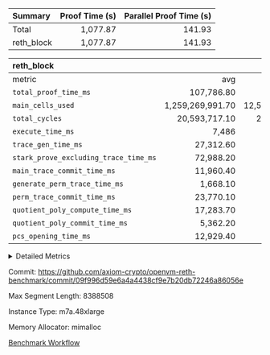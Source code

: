 | Summary | Proof Time (s) | Parallel Proof Time (s) |
|:---|---:|---:|
| Total |  1,077.87 |  141.93 |
| reth_block |  1,077.87 |  141.93 |


| reth_block |||||
|:---|---:|---:|---:|---:|
|metric|avg|sum|max|min|
| `total_proof_time_ms ` |  107,786.80 |  1,077,868 |  141,927 |  39,059 |
| `main_cells_used     ` |  1,259,269,991.70 |  12,592,699,917 |  2,224,968,930 |  289,654,929 |
| `total_cycles        ` |  20,593,717.10 |  205,937,171 |  24,805,600 |  1,959,793 |
| `execute_time_ms     ` |  7,486 |  74,860 |  10,465 |  500 |
| `trace_gen_time_ms   ` |  27,312.60 |  273,126 |  35,633 |  18,437 |
| `stark_prove_excluding_trace_time_ms` |  72,988.20 |  729,882 |  103,022 |  20,122 |
| `main_trace_commit_time_ms` |  11,960.40 |  119,604 |  18,487 |  5,156 |
| `generate_perm_trace_time_ms` |  1,668.10 |  16,681 |  2,208 |  339 |
| `perm_trace_commit_time_ms` |  23,770.10 |  237,701 |  31,383 |  3,944 |
| `quotient_poly_compute_time_ms` |  17,283.70 |  172,837 |  32,440 |  4,408 |
| `quotient_poly_commit_time_ms` |  5,362.20 |  53,622 |  6,003 |  1,919 |
| `pcs_opening_time_ms ` |  12,929.40 |  129,294 |  14,819 |  4,340 |



<details>
<summary>Detailed Metrics</summary>

| air_name | block_number | quotient_deg | interactions | constraints |
| --- | --- | --- | --- | --- |
| AccessAdapterAir<16> | 21000000 | 2 | 5 | 14 | 
| AccessAdapterAir<2> | 21000000 | 2 | 5 | 14 | 
| AccessAdapterAir<32> | 21000000 | 2 | 5 | 14 | 
| AccessAdapterAir<4> | 21000000 | 2 | 5 | 14 | 
| AccessAdapterAir<64> | 21000000 | 2 | 5 | 14 | 
| AccessAdapterAir<8> | 21000000 | 2 | 5 | 14 | 
| BitwiseOperationLookupAir<8> | 21000000 | 2 | 2 | 4 | 
| KeccakVmAir | 21000000 | 2 | 321 | 4,571 | 
| MemoryMerkleAir<8> | 21000000 | 2 | 4 | 40 | 
| PersistentBoundaryAir<8> | 21000000 | 2 | 3 | 6 | 
| PhantomAir | 21000000 | 2 | 3 | 5 | 
| Poseidon2PeripheryAir<BabyBearParameters>, 1> | 21000000 | 2 | 1 | 286 | 
| ProgramAir | 21000000 | 1 | 1 | 4 | 
| RangeTupleCheckerAir<2> | 21000000 | 1 | 1 | 4 | 
| VariableRangeCheckerAir | 21000000 | 1 | 1 | 4 | 
| VmAirWrapper<Rv32BaseAluAdapterAir, BaseAluCoreAir<4, 8> | 21000000 | 2 | 19 | 43 | 
| VmAirWrapper<Rv32BaseAluAdapterAir, LessThanCoreAir<4, 8> | 21000000 | 2 | 17 | 39 | 
| VmAirWrapper<Rv32BaseAluAdapterAir, ShiftCoreAir<4, 8> | 21000000 | 2 | 23 | 90 | 
| VmAirWrapper<Rv32BranchAdapterAir, BranchEqualCoreAir<4> | 21000000 | 2 | 11 | 25 | 
| VmAirWrapper<Rv32BranchAdapterAir, BranchLessThanCoreAir<4, 8> | 21000000 | 2 | 13 | 41 | 
| VmAirWrapper<Rv32CondRdWriteAdapterAir, Rv32JalLuiCoreAir> | 21000000 | 2 | 10 | 22 | 
| VmAirWrapper<Rv32HeapAdapterAir<2, 32, 32>, BaseAluCoreAir<32, 8> | 21000000 | 2 | 61 | 140 | 
| VmAirWrapper<Rv32HeapAdapterAir<2, 32, 32>, LessThanCoreAir<32, 8> | 21000000 | 2 | 31 | 129 | 
| VmAirWrapper<Rv32HeapAdapterAir<2, 32, 32>, MultiplicationCoreAir<32, 8> | 21000000 | 2 | 61 | 71 | 
| VmAirWrapper<Rv32HeapAdapterAir<2, 32, 32>, ShiftCoreAir<32, 8> | 21000000 | 2 | 79 | 2,161 | 
| VmAirWrapper<Rv32HeapBranchAdapterAir<2, 32>, BranchEqualCoreAir<32> | 21000000 | 2 | 20 | 64 | 
| VmAirWrapper<Rv32HeapBranchAdapterAir<2, 32>, BranchLessThanCoreAir<32, 8> | 21000000 | 2 | 22 | 136 | 
| VmAirWrapper<Rv32HintStoreAdapterAir, Rv32HintStoreCoreAir> | 21000000 | 2 | 15 | 17 | 
| VmAirWrapper<Rv32IsEqualModAdapterAir<2, 1, 32, 32>, ModularIsEqualCoreAir<32, 4, 8> | 21000000 | 2 | 25 | 223 | 
| VmAirWrapper<Rv32JalrAdapterAir, Rv32JalrCoreAir> | 21000000 | 2 | 16 | 20 | 
| VmAirWrapper<Rv32LoadStoreAdapterAir, LoadSignExtendCoreAir<4, 8> | 21000000 | 2 | 18 | 33 | 
| VmAirWrapper<Rv32LoadStoreAdapterAir, LoadStoreCoreAir<4> | 21000000 | 2 | 17 | 38 | 
| VmAirWrapper<Rv32MultAdapterAir, DivRemCoreAir<4, 8> | 21000000 | 2 | 25 | 88 | 
| VmAirWrapper<Rv32MultAdapterAir, MulHCoreAir<4, 8> | 21000000 | 2 | 24 | 38 | 
| VmAirWrapper<Rv32MultAdapterAir, MultiplicationCoreAir<4, 8> | 21000000 | 2 | 19 | 26 | 
| VmAirWrapper<Rv32RdWriteAdapterAir, Rv32AuipcCoreAir> | 21000000 | 2 | 11 | 15 | 
| VmAirWrapper<Rv32VecHeapAdapterAir<1, 2, 2, 32, 32>, EcDoubleCoreAir> | 21000000 | 2 | 411 | 513 | 
| VmAirWrapper<Rv32VecHeapAdapterAir<1, 4, 8, 32, 32>, FieldExpressionCoreAir> | 21000000 | 2 | 1,716 | 1,739 | 
| VmAirWrapper<Rv32VecHeapAdapterAir<2, 1, 1, 32, 32>, FieldExpressionCoreAir> | 21000000 | 2 | 156 | 189 | 
| VmAirWrapper<Rv32VecHeapAdapterAir<2, 12, 12, 32, 32>, FieldExpressionCoreAir> | 21000000 | 2 | 4,370 | 4,415 | 
| VmAirWrapper<Rv32VecHeapAdapterAir<2, 2, 2, 32, 32>, FieldExpressionCoreAir> | 21000000 | 2 | 422 | 456 | 
| VmAirWrapper<Rv32VecHeapAdapterAir<2, 4, 10, 32, 32>, FieldExpressionCoreAir> | 21000000 | 2 | 1,303 | 1,314 | 
| VmAirWrapper<Rv32VecHeapAdapterAir<2, 4, 12, 32, 32>, FieldExpressionCoreAir> | 21000000 | 2 | 2,903 | 2,947 | 
| VmAirWrapper<Rv32VecHeapTwoReadsAdapterAir<12, 10, 12, 32, 32>, FieldExpressionCoreAir> | 21000000 | 2 | 3,977 | 4,017 | 
| VmAirWrapper<Rv32VecHeapTwoReadsAdapterAir<4, 2, 4, 32, 32>, FieldExpressionCoreAir> | 21000000 | 2 | 565 | 564 | 
| VmConnectorAir | 21000000 | 2 | 3 | 9 | 

| group | air_name | block_number | segment | rows | prep_cols | perm_cols | main_cols | cells |
| --- | --- | --- | --- | --- | --- | --- | --- | --- |
| reth_block | AccessAdapterAir<16> | 21000000 | 0 | 128 |  | 24 | 25 | 6,272 | 
| reth_block | AccessAdapterAir<16> | 21000000 | 3 | 1,048,576 |  | 24 | 25 | 51,380,224 | 
| reth_block | AccessAdapterAir<16> | 21000000 | 4 | 262,144 |  | 24 | 25 | 12,845,056 | 
| reth_block | AccessAdapterAir<16> | 21000000 | 5 | 262,144 |  | 24 | 25 | 12,845,056 | 
| reth_block | AccessAdapterAir<16> | 21000000 | 6 | 262,144 |  | 24 | 25 | 12,845,056 | 
| reth_block | AccessAdapterAir<16> | 21000000 | 7 | 262,144 |  | 24 | 25 | 12,845,056 | 
| reth_block | AccessAdapterAir<16> | 21000000 | 8 | 8,192 |  | 24 | 25 | 401,408 | 
| reth_block | AccessAdapterAir<16> | 21000000 | 9 | 16 |  | 24 | 25 | 784 | 
| reth_block | AccessAdapterAir<2> | 21000000 | 3 | 1,024 |  | 24 | 11 | 35,840 | 
| reth_block | AccessAdapterAir<2> | 21000000 | 4 | 1,024 |  | 24 | 11 | 35,840 | 
| reth_block | AccessAdapterAir<2> | 21000000 | 5 | 4,096 |  | 24 | 11 | 143,360 | 
| reth_block | AccessAdapterAir<2> | 21000000 | 8 | 262,144 |  | 24 | 11 | 9,175,040 | 
| reth_block | AccessAdapterAir<32> | 21000000 | 0 | 64 |  | 24 | 41 | 4,160 | 
| reth_block | AccessAdapterAir<32> | 21000000 | 3 | 524,288 |  | 24 | 41 | 34,078,720 | 
| reth_block | AccessAdapterAir<32> | 21000000 | 4 | 131,072 |  | 24 | 41 | 8,519,680 | 
| reth_block | AccessAdapterAir<32> | 21000000 | 5 | 131,072 |  | 24 | 41 | 8,519,680 | 
| reth_block | AccessAdapterAir<32> | 21000000 | 6 | 131,072 |  | 24 | 41 | 8,519,680 | 
| reth_block | AccessAdapterAir<32> | 21000000 | 7 | 131,072 |  | 24 | 41 | 8,519,680 | 
| reth_block | AccessAdapterAir<32> | 21000000 | 8 | 4,096 |  | 24 | 41 | 266,240 | 
| reth_block | AccessAdapterAir<32> | 21000000 | 9 | 8 |  | 24 | 41 | 520 | 
| reth_block | AccessAdapterAir<4> | 21000000 | 0 | 128 |  | 24 | 13 | 4,736 | 
| reth_block | AccessAdapterAir<4> | 21000000 | 3 | 512 |  | 24 | 13 | 18,944 | 
| reth_block | AccessAdapterAir<4> | 21000000 | 4 | 512 |  | 24 | 13 | 18,944 | 
| reth_block | AccessAdapterAir<4> | 21000000 | 5 | 4,096 |  | 24 | 13 | 151,552 | 
| reth_block | AccessAdapterAir<4> | 21000000 | 7 | 256 |  | 24 | 13 | 9,472 | 
| reth_block | AccessAdapterAir<4> | 21000000 | 8 | 131,072 |  | 24 | 13 | 4,849,664 | 
| reth_block | AccessAdapterAir<8> | 21000000 | 0 | 1,048,576 |  | 24 | 17 | 42,991,616 | 
| reth_block | AccessAdapterAir<8> | 21000000 | 1 | 1,048,576 |  | 24 | 17 | 42,991,616 | 
| reth_block | AccessAdapterAir<8> | 21000000 | 2 | 2,097,152 |  | 24 | 17 | 85,983,232 | 
| reth_block | AccessAdapterAir<8> | 21000000 | 3 | 2,097,152 |  | 24 | 17 | 85,983,232 | 
| reth_block | AccessAdapterAir<8> | 21000000 | 4 | 2,097,152 |  | 24 | 17 | 85,983,232 | 
| reth_block | AccessAdapterAir<8> | 21000000 | 5 | 2,097,152 |  | 24 | 17 | 85,983,232 | 
| reth_block | AccessAdapterAir<8> | 21000000 | 6 | 2,097,152 |  | 24 | 17 | 85,983,232 | 
| reth_block | AccessAdapterAir<8> | 21000000 | 7 | 2,097,152 |  | 24 | 17 | 85,983,232 | 
| reth_block | AccessAdapterAir<8> | 21000000 | 8 | 1,048,576 |  | 24 | 17 | 42,991,616 | 
| reth_block | AccessAdapterAir<8> | 21000000 | 9 | 262,144 |  | 24 | 17 | 10,747,904 | 
| reth_block | BitwiseOperationLookupAir<8> | 21000000 | 0 | 65,536 | 3 | 8 | 2 | 655,360 | 
| reth_block | BitwiseOperationLookupAir<8> | 21000000 | 1 | 65,536 | 3 | 8 | 2 | 655,360 | 
| reth_block | BitwiseOperationLookupAir<8> | 21000000 | 2 | 65,536 | 3 | 8 | 2 | 655,360 | 
| reth_block | BitwiseOperationLookupAir<8> | 21000000 | 3 | 65,536 | 3 | 8 | 2 | 655,360 | 
| reth_block | BitwiseOperationLookupAir<8> | 21000000 | 4 | 65,536 | 3 | 8 | 2 | 655,360 | 
| reth_block | BitwiseOperationLookupAir<8> | 21000000 | 5 | 65,536 | 3 | 8 | 2 | 655,360 | 
| reth_block | BitwiseOperationLookupAir<8> | 21000000 | 6 | 65,536 | 3 | 8 | 2 | 655,360 | 
| reth_block | BitwiseOperationLookupAir<8> | 21000000 | 7 | 65,536 | 3 | 8 | 2 | 655,360 | 
| reth_block | BitwiseOperationLookupAir<8> | 21000000 | 8 | 65,536 | 3 | 8 | 2 | 655,360 | 
| reth_block | BitwiseOperationLookupAir<8> | 21000000 | 9 | 65,536 | 3 | 8 | 2 | 655,360 | 
| reth_block | KeccakVmAir | 21000000 | 0 | 1 |  | 1,288 | 3,164 | 4,452 | 
| reth_block | KeccakVmAir | 21000000 | 1 | 1 |  | 1,288 | 3,164 | 4,452 | 
| reth_block | KeccakVmAir | 21000000 | 2 | 524,288 |  | 1,288 | 3,164 | 2,334,130,176 | 
| reth_block | KeccakVmAir | 21000000 | 3 | 131,072 |  | 1,288 | 3,164 | 583,532,544 | 
| reth_block | KeccakVmAir | 21000000 | 4 | 16,384 |  | 1,288 | 3,164 | 72,941,568 | 
| reth_block | KeccakVmAir | 21000000 | 5 | 16,384 |  | 1,288 | 3,164 | 72,941,568 | 
| reth_block | KeccakVmAir | 21000000 | 6 | 16,384 |  | 1,288 | 3,164 | 72,941,568 | 
| reth_block | KeccakVmAir | 21000000 | 7 | 65,536 |  | 1,288 | 3,164 | 291,766,272 | 
| reth_block | KeccakVmAir | 21000000 | 8 | 524,288 |  | 1,288 | 3,164 | 2,334,130,176 | 
| reth_block | KeccakVmAir | 21000000 | 9 | 16,384 |  | 1,288 | 3,164 | 72,941,568 | 
| reth_block | MemoryMerkleAir<8> | 21000000 | 0 | 1,048,576 |  | 20 | 32 | 54,525,952 | 
| reth_block | MemoryMerkleAir<8> | 21000000 | 1 | 1,048,576 |  | 20 | 32 | 54,525,952 | 
| reth_block | MemoryMerkleAir<8> | 21000000 | 2 | 2,097,152 |  | 20 | 32 | 109,051,904 | 
| reth_block | MemoryMerkleAir<8> | 21000000 | 3 | 1,048,576 |  | 20 | 32 | 54,525,952 | 
| reth_block | MemoryMerkleAir<8> | 21000000 | 4 | 1,048,576 |  | 20 | 32 | 54,525,952 | 
| reth_block | MemoryMerkleAir<8> | 21000000 | 5 | 1,048,576 |  | 20 | 32 | 54,525,952 | 
| reth_block | MemoryMerkleAir<8> | 21000000 | 6 | 1,048,576 |  | 20 | 32 | 54,525,952 | 
| reth_block | MemoryMerkleAir<8> | 21000000 | 7 | 1,048,576 |  | 20 | 32 | 54,525,952 | 
| reth_block | MemoryMerkleAir<8> | 21000000 | 8 | 2,097,152 |  | 20 | 32 | 109,051,904 | 
| reth_block | MemoryMerkleAir<8> | 21000000 | 9 | 1,048,576 |  | 20 | 32 | 54,525,952 | 
| reth_block | PersistentBoundaryAir<8> | 21000000 | 0 | 1,048,576 |  | 12 | 20 | 33,554,432 | 
| reth_block | PersistentBoundaryAir<8> | 21000000 | 1 | 1,048,576 |  | 12 | 20 | 33,554,432 | 
| reth_block | PersistentBoundaryAir<8> | 21000000 | 2 | 2,097,152 |  | 12 | 20 | 67,108,864 | 
| reth_block | PersistentBoundaryAir<8> | 21000000 | 3 | 1,048,576 |  | 12 | 20 | 33,554,432 | 
| reth_block | PersistentBoundaryAir<8> | 21000000 | 4 | 1,048,576 |  | 12 | 20 | 33,554,432 | 
| reth_block | PersistentBoundaryAir<8> | 21000000 | 5 | 1,048,576 |  | 12 | 20 | 33,554,432 | 
| reth_block | PersistentBoundaryAir<8> | 21000000 | 6 | 1,048,576 |  | 12 | 20 | 33,554,432 | 
| reth_block | PersistentBoundaryAir<8> | 21000000 | 7 | 1,048,576 |  | 12 | 20 | 33,554,432 | 
| reth_block | PersistentBoundaryAir<8> | 21000000 | 8 | 1,048,576 |  | 12 | 20 | 33,554,432 | 
| reth_block | PersistentBoundaryAir<8> | 21000000 | 9 | 262,144 |  | 12 | 20 | 8,388,608 | 
| reth_block | PhantomAir | 21000000 | 0 | 65,536 |  | 12 | 6 | 1,179,648 | 
| reth_block | PhantomAir | 21000000 | 1 | 65,536 |  | 12 | 6 | 1,179,648 | 
| reth_block | PhantomAir | 21000000 | 2 | 65,536 |  | 12 | 6 | 1,179,648 | 
| reth_block | PhantomAir | 21000000 | 3 | 8,192 |  | 12 | 6 | 147,456 | 
| reth_block | PhantomAir | 21000000 | 4 | 4,096 |  | 12 | 6 | 73,728 | 
| reth_block | PhantomAir | 21000000 | 5 | 4,096 |  | 12 | 6 | 73,728 | 
| reth_block | PhantomAir | 21000000 | 6 | 8,192 |  | 12 | 6 | 147,456 | 
| reth_block | PhantomAir | 21000000 | 7 | 4,096 |  | 12 | 6 | 73,728 | 
| reth_block | PhantomAir | 21000000 | 8 | 8,192 |  | 12 | 6 | 147,456 | 
| reth_block | PhantomAir | 21000000 | 9 | 512 |  | 12 | 6 | 9,216 | 
| reth_block | Poseidon2PeripheryAir<BabyBearParameters>, 1> | 21000000 | 0 | 1,048,576 |  | 8 | 300 | 322,961,408 | 
| reth_block | Poseidon2PeripheryAir<BabyBearParameters>, 1> | 21000000 | 1 | 1,048,576 |  | 8 | 300 | 322,961,408 | 
| reth_block | Poseidon2PeripheryAir<BabyBearParameters>, 1> | 21000000 | 2 | 1,048,576 |  | 8 | 300 | 322,961,408 | 
| reth_block | Poseidon2PeripheryAir<BabyBearParameters>, 1> | 21000000 | 3 | 524,288 |  | 8 | 300 | 161,480,704 | 
| reth_block | Poseidon2PeripheryAir<BabyBearParameters>, 1> | 21000000 | 4 | 524,288 |  | 8 | 300 | 161,480,704 | 
| reth_block | Poseidon2PeripheryAir<BabyBearParameters>, 1> | 21000000 | 5 | 524,288 |  | 8 | 300 | 161,480,704 | 
| reth_block | Poseidon2PeripheryAir<BabyBearParameters>, 1> | 21000000 | 6 | 524,288 |  | 8 | 300 | 161,480,704 | 
| reth_block | Poseidon2PeripheryAir<BabyBearParameters>, 1> | 21000000 | 7 | 524,288 |  | 8 | 300 | 161,480,704 | 
| reth_block | Poseidon2PeripheryAir<BabyBearParameters>, 1> | 21000000 | 8 | 2,097,152 |  | 8 | 300 | 645,922,816 | 
| reth_block | Poseidon2PeripheryAir<BabyBearParameters>, 1> | 21000000 | 9 | 524,288 |  | 8 | 300 | 161,480,704 | 
| reth_block | ProgramAir | 21000000 | 0 | 524,288 |  | 8 | 10 | 9,437,184 | 
| reth_block | ProgramAir | 21000000 | 1 | 524,288 |  | 8 | 10 | 9,437,184 | 
| reth_block | ProgramAir | 21000000 | 2 | 524,288 |  | 8 | 10 | 9,437,184 | 
| reth_block | ProgramAir | 21000000 | 3 | 524,288 |  | 8 | 10 | 9,437,184 | 
| reth_block | ProgramAir | 21000000 | 4 | 524,288 |  | 8 | 10 | 9,437,184 | 
| reth_block | ProgramAir | 21000000 | 5 | 524,288 |  | 8 | 10 | 9,437,184 | 
| reth_block | ProgramAir | 21000000 | 6 | 524,288 |  | 8 | 10 | 9,437,184 | 
| reth_block | ProgramAir | 21000000 | 7 | 524,288 |  | 8 | 10 | 9,437,184 | 
| reth_block | ProgramAir | 21000000 | 8 | 524,288 |  | 8 | 10 | 9,437,184 | 
| reth_block | ProgramAir | 21000000 | 9 | 524,288 |  | 8 | 10 | 9,437,184 | 
| reth_block | RangeTupleCheckerAir<2> | 21000000 | 0 | 2,097,152 | 2 | 8 | 1 | 18,874,368 | 
| reth_block | RangeTupleCheckerAir<2> | 21000000 | 1 | 2,097,152 | 2 | 8 | 1 | 18,874,368 | 
| reth_block | RangeTupleCheckerAir<2> | 21000000 | 2 | 2,097,152 | 2 | 8 | 1 | 18,874,368 | 
| reth_block | RangeTupleCheckerAir<2> | 21000000 | 3 | 2,097,152 | 2 | 8 | 1 | 18,874,368 | 
| reth_block | RangeTupleCheckerAir<2> | 21000000 | 4 | 2,097,152 | 2 | 8 | 1 | 18,874,368 | 
| reth_block | RangeTupleCheckerAir<2> | 21000000 | 5 | 2,097,152 | 2 | 8 | 1 | 18,874,368 | 
| reth_block | RangeTupleCheckerAir<2> | 21000000 | 6 | 2,097,152 | 2 | 8 | 1 | 18,874,368 | 
| reth_block | RangeTupleCheckerAir<2> | 21000000 | 7 | 2,097,152 | 2 | 8 | 1 | 18,874,368 | 
| reth_block | RangeTupleCheckerAir<2> | 21000000 | 8 | 2,097,152 | 2 | 8 | 1 | 18,874,368 | 
| reth_block | RangeTupleCheckerAir<2> | 21000000 | 9 | 2,097,152 | 2 | 8 | 1 | 18,874,368 | 
| reth_block | VariableRangeCheckerAir | 21000000 | 0 | 262,144 | 2 | 8 | 1 | 2,359,296 | 
| reth_block | VariableRangeCheckerAir | 21000000 | 1 | 262,144 | 2 | 8 | 1 | 2,359,296 | 
| reth_block | VariableRangeCheckerAir | 21000000 | 2 | 262,144 | 2 | 8 | 1 | 2,359,296 | 
| reth_block | VariableRangeCheckerAir | 21000000 | 3 | 262,144 | 2 | 8 | 1 | 2,359,296 | 
| reth_block | VariableRangeCheckerAir | 21000000 | 4 | 262,144 | 2 | 8 | 1 | 2,359,296 | 
| reth_block | VariableRangeCheckerAir | 21000000 | 5 | 262,144 | 2 | 8 | 1 | 2,359,296 | 
| reth_block | VariableRangeCheckerAir | 21000000 | 6 | 262,144 | 2 | 8 | 1 | 2,359,296 | 
| reth_block | VariableRangeCheckerAir | 21000000 | 7 | 262,144 | 2 | 8 | 1 | 2,359,296 | 
| reth_block | VariableRangeCheckerAir | 21000000 | 8 | 262,144 | 2 | 8 | 1 | 2,359,296 | 
| reth_block | VariableRangeCheckerAir | 21000000 | 9 | 262,144 | 2 | 8 | 1 | 2,359,296 | 
| reth_block | VmAirWrapper<Rv32BaseAluAdapterAir, BaseAluCoreAir<4, 8> | 21000000 | 0 | 8,388,608 |  | 80 | 36 | 973,078,528 | 
| reth_block | VmAirWrapper<Rv32BaseAluAdapterAir, BaseAluCoreAir<4, 8> | 21000000 | 1 | 8,388,608 |  | 80 | 36 | 973,078,528 | 
| reth_block | VmAirWrapper<Rv32BaseAluAdapterAir, BaseAluCoreAir<4, 8> | 21000000 | 2 | 8,388,608 |  | 80 | 36 | 973,078,528 | 
| reth_block | VmAirWrapper<Rv32BaseAluAdapterAir, BaseAluCoreAir<4, 8> | 21000000 | 3 | 8,388,608 |  | 80 | 36 | 973,078,528 | 
| reth_block | VmAirWrapper<Rv32BaseAluAdapterAir, BaseAluCoreAir<4, 8> | 21000000 | 4 | 8,388,608 |  | 80 | 36 | 973,078,528 | 
| reth_block | VmAirWrapper<Rv32BaseAluAdapterAir, BaseAluCoreAir<4, 8> | 21000000 | 5 | 8,388,608 |  | 80 | 36 | 973,078,528 | 
| reth_block | VmAirWrapper<Rv32BaseAluAdapterAir, BaseAluCoreAir<4, 8> | 21000000 | 6 | 8,388,608 |  | 80 | 36 | 973,078,528 | 
| reth_block | VmAirWrapper<Rv32BaseAluAdapterAir, BaseAluCoreAir<4, 8> | 21000000 | 7 | 8,388,608 |  | 80 | 36 | 973,078,528 | 
| reth_block | VmAirWrapper<Rv32BaseAluAdapterAir, BaseAluCoreAir<4, 8> | 21000000 | 8 | 8,388,608 |  | 80 | 36 | 973,078,528 | 
| reth_block | VmAirWrapper<Rv32BaseAluAdapterAir, BaseAluCoreAir<4, 8> | 21000000 | 9 | 1,048,576 |  | 80 | 36 | 121,634,816 | 
| reth_block | VmAirWrapper<Rv32BaseAluAdapterAir, LessThanCoreAir<4, 8> | 21000000 | 0 | 1,048,576 |  | 40 | 37 | 80,740,352 | 
| reth_block | VmAirWrapper<Rv32BaseAluAdapterAir, LessThanCoreAir<4, 8> | 21000000 | 1 | 1,048,576 |  | 40 | 37 | 80,740,352 | 
| reth_block | VmAirWrapper<Rv32BaseAluAdapterAir, LessThanCoreAir<4, 8> | 21000000 | 2 | 524,288 |  | 40 | 37 | 40,370,176 | 
| reth_block | VmAirWrapper<Rv32BaseAluAdapterAir, LessThanCoreAir<4, 8> | 21000000 | 3 | 262,144 |  | 40 | 37 | 20,185,088 | 
| reth_block | VmAirWrapper<Rv32BaseAluAdapterAir, LessThanCoreAir<4, 8> | 21000000 | 4 | 1,048,576 |  | 40 | 37 | 80,740,352 | 
| reth_block | VmAirWrapper<Rv32BaseAluAdapterAir, LessThanCoreAir<4, 8> | 21000000 | 5 | 524,288 |  | 40 | 37 | 40,370,176 | 
| reth_block | VmAirWrapper<Rv32BaseAluAdapterAir, LessThanCoreAir<4, 8> | 21000000 | 6 | 524,288 |  | 40 | 37 | 40,370,176 | 
| reth_block | VmAirWrapper<Rv32BaseAluAdapterAir, LessThanCoreAir<4, 8> | 21000000 | 7 | 524,288 |  | 40 | 37 | 40,370,176 | 
| reth_block | VmAirWrapper<Rv32BaseAluAdapterAir, LessThanCoreAir<4, 8> | 21000000 | 8 | 524,288 |  | 40 | 37 | 40,370,176 | 
| reth_block | VmAirWrapper<Rv32BaseAluAdapterAir, LessThanCoreAir<4, 8> | 21000000 | 9 | 32,768 |  | 40 | 37 | 2,523,136 | 
| reth_block | VmAirWrapper<Rv32BaseAluAdapterAir, ShiftCoreAir<4, 8> | 21000000 | 0 | 1,048,576 |  | 52 | 53 | 110,100,480 | 
| reth_block | VmAirWrapper<Rv32BaseAluAdapterAir, ShiftCoreAir<4, 8> | 21000000 | 1 | 1,048,576 |  | 52 | 53 | 110,100,480 | 
| reth_block | VmAirWrapper<Rv32BaseAluAdapterAir, ShiftCoreAir<4, 8> | 21000000 | 2 | 1,048,576 |  | 52 | 53 | 110,100,480 | 
| reth_block | VmAirWrapper<Rv32BaseAluAdapterAir, ShiftCoreAir<4, 8> | 21000000 | 3 | 2,097,152 |  | 52 | 53 | 220,200,960 | 
| reth_block | VmAirWrapper<Rv32BaseAluAdapterAir, ShiftCoreAir<4, 8> | 21000000 | 4 | 2,097,152 |  | 52 | 53 | 220,200,960 | 
| reth_block | VmAirWrapper<Rv32BaseAluAdapterAir, ShiftCoreAir<4, 8> | 21000000 | 5 | 2,097,152 |  | 52 | 53 | 220,200,960 | 
| reth_block | VmAirWrapper<Rv32BaseAluAdapterAir, ShiftCoreAir<4, 8> | 21000000 | 6 | 2,097,152 |  | 52 | 53 | 220,200,960 | 
| reth_block | VmAirWrapper<Rv32BaseAluAdapterAir, ShiftCoreAir<4, 8> | 21000000 | 7 | 2,097,152 |  | 52 | 53 | 220,200,960 | 
| reth_block | VmAirWrapper<Rv32BaseAluAdapterAir, ShiftCoreAir<4, 8> | 21000000 | 8 | 524,288 |  | 52 | 53 | 55,050,240 | 
| reth_block | VmAirWrapper<Rv32BaseAluAdapterAir, ShiftCoreAir<4, 8> | 21000000 | 9 | 131,072 |  | 52 | 53 | 13,762,560 | 
| reth_block | VmAirWrapper<Rv32BranchAdapterAir, BranchEqualCoreAir<4> | 21000000 | 0 | 2,097,152 |  | 48 | 26 | 155,189,248 | 
| reth_block | VmAirWrapper<Rv32BranchAdapterAir, BranchEqualCoreAir<4> | 21000000 | 1 | 2,097,152 |  | 48 | 26 | 155,189,248 | 
| reth_block | VmAirWrapper<Rv32BranchAdapterAir, BranchEqualCoreAir<4> | 21000000 | 2 | 4,194,304 |  | 48 | 26 | 310,378,496 | 
| reth_block | VmAirWrapper<Rv32BranchAdapterAir, BranchEqualCoreAir<4> | 21000000 | 3 | 2,097,152 |  | 48 | 26 | 155,189,248 | 
| reth_block | VmAirWrapper<Rv32BranchAdapterAir, BranchEqualCoreAir<4> | 21000000 | 4 | 2,097,152 |  | 48 | 26 | 155,189,248 | 
| reth_block | VmAirWrapper<Rv32BranchAdapterAir, BranchEqualCoreAir<4> | 21000000 | 5 | 2,097,152 |  | 48 | 26 | 155,189,248 | 
| reth_block | VmAirWrapper<Rv32BranchAdapterAir, BranchEqualCoreAir<4> | 21000000 | 6 | 2,097,152 |  | 48 | 26 | 155,189,248 | 
| reth_block | VmAirWrapper<Rv32BranchAdapterAir, BranchEqualCoreAir<4> | 21000000 | 7 | 2,097,152 |  | 48 | 26 | 155,189,248 | 
| reth_block | VmAirWrapper<Rv32BranchAdapterAir, BranchEqualCoreAir<4> | 21000000 | 8 | 2,097,152 |  | 48 | 26 | 155,189,248 | 
| reth_block | VmAirWrapper<Rv32BranchAdapterAir, BranchEqualCoreAir<4> | 21000000 | 9 | 262,144 |  | 48 | 26 | 19,398,656 | 
| reth_block | VmAirWrapper<Rv32BranchAdapterAir, BranchLessThanCoreAir<4, 8> | 21000000 | 0 | 1,048,576 |  | 56 | 32 | 92,274,688 | 
| reth_block | VmAirWrapper<Rv32BranchAdapterAir, BranchLessThanCoreAir<4, 8> | 21000000 | 1 | 1,048,576 |  | 56 | 32 | 92,274,688 | 
| reth_block | VmAirWrapper<Rv32BranchAdapterAir, BranchLessThanCoreAir<4, 8> | 21000000 | 2 | 1,048,576 |  | 56 | 32 | 92,274,688 | 
| reth_block | VmAirWrapper<Rv32BranchAdapterAir, BranchLessThanCoreAir<4, 8> | 21000000 | 3 | 2,097,152 |  | 56 | 32 | 184,549,376 | 
| reth_block | VmAirWrapper<Rv32BranchAdapterAir, BranchLessThanCoreAir<4, 8> | 21000000 | 4 | 2,097,152 |  | 56 | 32 | 184,549,376 | 
| reth_block | VmAirWrapper<Rv32BranchAdapterAir, BranchLessThanCoreAir<4, 8> | 21000000 | 5 | 4,194,304 |  | 56 | 32 | 369,098,752 | 
| reth_block | VmAirWrapper<Rv32BranchAdapterAir, BranchLessThanCoreAir<4, 8> | 21000000 | 6 | 2,097,152 |  | 56 | 32 | 184,549,376 | 
| reth_block | VmAirWrapper<Rv32BranchAdapterAir, BranchLessThanCoreAir<4, 8> | 21000000 | 7 | 2,097,152 |  | 56 | 32 | 184,549,376 | 
| reth_block | VmAirWrapper<Rv32BranchAdapterAir, BranchLessThanCoreAir<4, 8> | 21000000 | 8 | 262,144 |  | 56 | 32 | 23,068,672 | 
| reth_block | VmAirWrapper<Rv32BranchAdapterAir, BranchLessThanCoreAir<4, 8> | 21000000 | 9 | 32,768 |  | 56 | 32 | 2,883,584 | 
| reth_block | VmAirWrapper<Rv32CondRdWriteAdapterAir, Rv32JalLuiCoreAir> | 21000000 | 0 | 1,048,576 |  | 44 | 18 | 65,011,712 | 
| reth_block | VmAirWrapper<Rv32CondRdWriteAdapterAir, Rv32JalLuiCoreAir> | 21000000 | 1 | 1,048,576 |  | 44 | 18 | 65,011,712 | 
| reth_block | VmAirWrapper<Rv32CondRdWriteAdapterAir, Rv32JalLuiCoreAir> | 21000000 | 2 | 1,048,576 |  | 44 | 18 | 65,011,712 | 
| reth_block | VmAirWrapper<Rv32CondRdWriteAdapterAir, Rv32JalLuiCoreAir> | 21000000 | 3 | 524,288 |  | 44 | 18 | 32,505,856 | 
| reth_block | VmAirWrapper<Rv32CondRdWriteAdapterAir, Rv32JalLuiCoreAir> | 21000000 | 4 | 524,288 |  | 44 | 18 | 32,505,856 | 
| reth_block | VmAirWrapper<Rv32CondRdWriteAdapterAir, Rv32JalLuiCoreAir> | 21000000 | 5 | 524,288 |  | 44 | 18 | 32,505,856 | 
| reth_block | VmAirWrapper<Rv32CondRdWriteAdapterAir, Rv32JalLuiCoreAir> | 21000000 | 6 | 524,288 |  | 44 | 18 | 32,505,856 | 
| reth_block | VmAirWrapper<Rv32CondRdWriteAdapterAir, Rv32JalLuiCoreAir> | 21000000 | 7 | 524,288 |  | 44 | 18 | 32,505,856 | 
| reth_block | VmAirWrapper<Rv32CondRdWriteAdapterAir, Rv32JalLuiCoreAir> | 21000000 | 8 | 262,144 |  | 44 | 18 | 16,252,928 | 
| reth_block | VmAirWrapper<Rv32CondRdWriteAdapterAir, Rv32JalLuiCoreAir> | 21000000 | 9 | 32,768 |  | 44 | 18 | 2,031,616 | 
| reth_block | VmAirWrapper<Rv32HeapAdapterAir<2, 32, 32>, BaseAluCoreAir<32, 8> | 21000000 | 3 | 4,096 |  | 248 | 168 | 1,703,936 | 
| reth_block | VmAirWrapper<Rv32HeapAdapterAir<2, 32, 32>, BaseAluCoreAir<32, 8> | 21000000 | 4 | 16,384 |  | 248 | 168 | 6,815,744 | 
| reth_block | VmAirWrapper<Rv32HeapAdapterAir<2, 32, 32>, BaseAluCoreAir<32, 8> | 21000000 | 5 | 16,384 |  | 248 | 168 | 6,815,744 | 
| reth_block | VmAirWrapper<Rv32HeapAdapterAir<2, 32, 32>, BaseAluCoreAir<32, 8> | 21000000 | 6 | 16,384 |  | 248 | 168 | 6,815,744 | 
| reth_block | VmAirWrapper<Rv32HeapAdapterAir<2, 32, 32>, BaseAluCoreAir<32, 8> | 21000000 | 7 | 16,384 |  | 248 | 168 | 6,815,744 | 
| reth_block | VmAirWrapper<Rv32HeapAdapterAir<2, 32, 32>, BaseAluCoreAir<32, 8> | 21000000 | 8 | 512 |  | 248 | 168 | 212,992 | 
| reth_block | VmAirWrapper<Rv32HeapAdapterAir<2, 32, 32>, LessThanCoreAir<32, 8> | 21000000 | 3 | 2,048 |  | 68 | 169 | 485,376 | 
| reth_block | VmAirWrapper<Rv32HeapAdapterAir<2, 32, 32>, LessThanCoreAir<32, 8> | 21000000 | 4 | 4,096 |  | 68 | 169 | 970,752 | 
| reth_block | VmAirWrapper<Rv32HeapAdapterAir<2, 32, 32>, LessThanCoreAir<32, 8> | 21000000 | 5 | 8,192 |  | 68 | 169 | 1,941,504 | 
| reth_block | VmAirWrapper<Rv32HeapAdapterAir<2, 32, 32>, LessThanCoreAir<32, 8> | 21000000 | 6 | 4,096 |  | 68 | 169 | 970,752 | 
| reth_block | VmAirWrapper<Rv32HeapAdapterAir<2, 32, 32>, LessThanCoreAir<32, 8> | 21000000 | 7 | 4,096 |  | 68 | 169 | 970,752 | 
| reth_block | VmAirWrapper<Rv32HeapAdapterAir<2, 32, 32>, MultiplicationCoreAir<32, 8> | 21000000 | 3 | 512 |  | 248 | 164 | 210,944 | 
| reth_block | VmAirWrapper<Rv32HeapAdapterAir<2, 32, 32>, MultiplicationCoreAir<32, 8> | 21000000 | 4 | 2,048 |  | 248 | 164 | 843,776 | 
| reth_block | VmAirWrapper<Rv32HeapAdapterAir<2, 32, 32>, MultiplicationCoreAir<32, 8> | 21000000 | 5 | 1,024 |  | 248 | 164 | 421,888 | 
| reth_block | VmAirWrapper<Rv32HeapAdapterAir<2, 32, 32>, MultiplicationCoreAir<32, 8> | 21000000 | 6 | 1,024 |  | 248 | 164 | 421,888 | 
| reth_block | VmAirWrapper<Rv32HeapAdapterAir<2, 32, 32>, MultiplicationCoreAir<32, 8> | 21000000 | 7 | 512 |  | 248 | 164 | 210,944 | 
| reth_block | VmAirWrapper<Rv32HeapAdapterAir<2, 32, 32>, ShiftCoreAir<32, 8> | 21000000 | 3 | 1,024 |  | 164 | 241 | 414,720 | 
| reth_block | VmAirWrapper<Rv32HeapAdapterAir<2, 32, 32>, ShiftCoreAir<32, 8> | 21000000 | 4 | 2,048 |  | 164 | 241 | 829,440 | 
| reth_block | VmAirWrapper<Rv32HeapAdapterAir<2, 32, 32>, ShiftCoreAir<32, 8> | 21000000 | 5 | 2,048 |  | 164 | 241 | 829,440 | 
| reth_block | VmAirWrapper<Rv32HeapAdapterAir<2, 32, 32>, ShiftCoreAir<32, 8> | 21000000 | 6 | 2,048 |  | 164 | 241 | 829,440 | 
| reth_block | VmAirWrapper<Rv32HeapAdapterAir<2, 32, 32>, ShiftCoreAir<32, 8> | 21000000 | 7 | 2,048 |  | 164 | 241 | 829,440 | 
| reth_block | VmAirWrapper<Rv32HeapBranchAdapterAir<2, 32>, BranchEqualCoreAir<32> | 21000000 | 3 | 8,192 |  | 84 | 124 | 1,703,936 | 
| reth_block | VmAirWrapper<Rv32HeapBranchAdapterAir<2, 32>, BranchEqualCoreAir<32> | 21000000 | 4 | 32,768 |  | 84 | 124 | 6,815,744 | 
| reth_block | VmAirWrapper<Rv32HeapBranchAdapterAir<2, 32>, BranchEqualCoreAir<32> | 21000000 | 5 | 16,384 |  | 84 | 124 | 3,407,872 | 
| reth_block | VmAirWrapper<Rv32HeapBranchAdapterAir<2, 32>, BranchEqualCoreAir<32> | 21000000 | 6 | 16,384 |  | 84 | 124 | 3,407,872 | 
| reth_block | VmAirWrapper<Rv32HeapBranchAdapterAir<2, 32>, BranchEqualCoreAir<32> | 21000000 | 7 | 16,384 |  | 84 | 124 | 3,407,872 | 
| reth_block | VmAirWrapper<Rv32HeapBranchAdapterAir<2, 32>, BranchEqualCoreAir<32> | 21000000 | 8 | 512 |  | 84 | 124 | 106,496 | 
| reth_block | VmAirWrapper<Rv32HeapBranchAdapterAir<2, 32>, BranchEqualCoreAir<32> | 21000000 | 9 | 2 |  | 84 | 124 | 416 | 
| reth_block | VmAirWrapper<Rv32HintStoreAdapterAir, Rv32HintStoreCoreAir> | 21000000 | 0 | 524,288 |  | 36 | 26 | 32,505,856 | 
| reth_block | VmAirWrapper<Rv32HintStoreAdapterAir, Rv32HintStoreCoreAir> | 21000000 | 1 | 524,288 |  | 36 | 26 | 32,505,856 | 
| reth_block | VmAirWrapper<Rv32HintStoreAdapterAir, Rv32HintStoreCoreAir> | 21000000 | 2 | 1,048,576 |  | 36 | 26 | 65,011,712 | 
| reth_block | VmAirWrapper<Rv32HintStoreAdapterAir, Rv32HintStoreCoreAir> | 21000000 | 3 | 2,048 |  | 36 | 26 | 126,976 | 
| reth_block | VmAirWrapper<Rv32HintStoreAdapterAir, Rv32HintStoreCoreAir> | 21000000 | 4 | 8 |  | 36 | 26 | 496 | 
| reth_block | VmAirWrapper<Rv32HintStoreAdapterAir, Rv32HintStoreCoreAir> | 21000000 | 5 | 64 |  | 36 | 26 | 3,968 | 
| reth_block | VmAirWrapper<Rv32HintStoreAdapterAir, Rv32HintStoreCoreAir> | 21000000 | 6 | 16 |  | 36 | 26 | 992 | 
| reth_block | VmAirWrapper<Rv32HintStoreAdapterAir, Rv32HintStoreCoreAir> | 21000000 | 7 | 64 |  | 36 | 26 | 3,968 | 
| reth_block | VmAirWrapper<Rv32IsEqualModAdapterAir<2, 1, 32, 32>, ModularIsEqualCoreAir<32, 4, 8> | 21000000 | 0 | 1 |  | 56 | 166 | 222 | 
| reth_block | VmAirWrapper<Rv32IsEqualModAdapterAir<2, 1, 32, 32>, ModularIsEqualCoreAir<32, 4, 8> | 21000000 | 3 | 131,072 |  | 56 | 166 | 29,097,984 | 
| reth_block | VmAirWrapper<Rv32IsEqualModAdapterAir<2, 1, 32, 32>, ModularIsEqualCoreAir<32, 4, 8> | 21000000 | 4 | 1,024 |  | 56 | 166 | 227,328 | 
| reth_block | VmAirWrapper<Rv32IsEqualModAdapterAir<2, 1, 32, 32>, ModularIsEqualCoreAir<32, 4, 8> | 21000000 | 5 | 4,096 |  | 56 | 166 | 909,312 | 
| reth_block | VmAirWrapper<Rv32IsEqualModAdapterAir<2, 1, 32, 32>, ModularIsEqualCoreAir<32, 4, 8> | 21000000 | 6 | 2,048 |  | 56 | 166 | 454,656 | 
| reth_block | VmAirWrapper<Rv32IsEqualModAdapterAir<2, 1, 32, 32>, ModularIsEqualCoreAir<32, 4, 8> | 21000000 | 7 | 4,096 |  | 56 | 166 | 909,312 | 
| reth_block | VmAirWrapper<Rv32JalrAdapterAir, Rv32JalrCoreAir> | 21000000 | 0 | 524,288 |  | 36 | 28 | 33,554,432 | 
| reth_block | VmAirWrapper<Rv32JalrAdapterAir, Rv32JalrCoreAir> | 21000000 | 1 | 524,288 |  | 36 | 28 | 33,554,432 | 
| reth_block | VmAirWrapper<Rv32JalrAdapterAir, Rv32JalrCoreAir> | 21000000 | 2 | 524,288 |  | 36 | 28 | 33,554,432 | 
| reth_block | VmAirWrapper<Rv32JalrAdapterAir, Rv32JalrCoreAir> | 21000000 | 3 | 524,288 |  | 36 | 28 | 33,554,432 | 
| reth_block | VmAirWrapper<Rv32JalrAdapterAir, Rv32JalrCoreAir> | 21000000 | 4 | 524,288 |  | 36 | 28 | 33,554,432 | 
| reth_block | VmAirWrapper<Rv32JalrAdapterAir, Rv32JalrCoreAir> | 21000000 | 5 | 524,288 |  | 36 | 28 | 33,554,432 | 
| reth_block | VmAirWrapper<Rv32JalrAdapterAir, Rv32JalrCoreAir> | 21000000 | 6 | 524,288 |  | 36 | 28 | 33,554,432 | 
| reth_block | VmAirWrapper<Rv32JalrAdapterAir, Rv32JalrCoreAir> | 21000000 | 7 | 524,288 |  | 36 | 28 | 33,554,432 | 
| reth_block | VmAirWrapper<Rv32JalrAdapterAir, Rv32JalrCoreAir> | 21000000 | 8 | 262,144 |  | 36 | 28 | 16,777,216 | 
| reth_block | VmAirWrapper<Rv32JalrAdapterAir, Rv32JalrCoreAir> | 21000000 | 9 | 262,144 |  | 36 | 28 | 16,777,216 | 
| reth_block | VmAirWrapper<Rv32LoadStoreAdapterAir, LoadSignExtendCoreAir<4, 8> | 21000000 | 0 | 1,048,576 |  | 76 | 35 | 116,391,936 | 
| reth_block | VmAirWrapper<Rv32LoadStoreAdapterAir, LoadSignExtendCoreAir<4, 8> | 21000000 | 1 | 1,048,576 |  | 76 | 35 | 116,391,936 | 
| reth_block | VmAirWrapper<Rv32LoadStoreAdapterAir, LoadSignExtendCoreAir<4, 8> | 21000000 | 2 | 1,048,576 |  | 76 | 35 | 116,391,936 | 
| reth_block | VmAirWrapper<Rv32LoadStoreAdapterAir, LoadSignExtendCoreAir<4, 8> | 21000000 | 3 | 1,048,576 |  | 76 | 35 | 116,391,936 | 
| reth_block | VmAirWrapper<Rv32LoadStoreAdapterAir, LoadSignExtendCoreAir<4, 8> | 21000000 | 4 | 1,048,576 |  | 76 | 35 | 116,391,936 | 
| reth_block | VmAirWrapper<Rv32LoadStoreAdapterAir, LoadSignExtendCoreAir<4, 8> | 21000000 | 5 | 2,097,152 |  | 76 | 35 | 232,783,872 | 
| reth_block | VmAirWrapper<Rv32LoadStoreAdapterAir, LoadSignExtendCoreAir<4, 8> | 21000000 | 6 | 1,048,576 |  | 76 | 35 | 116,391,936 | 
| reth_block | VmAirWrapper<Rv32LoadStoreAdapterAir, LoadSignExtendCoreAir<4, 8> | 21000000 | 7 | 1,048,576 |  | 76 | 35 | 116,391,936 | 
| reth_block | VmAirWrapper<Rv32LoadStoreAdapterAir, LoadSignExtendCoreAir<4, 8> | 21000000 | 8 | 1,048,576 |  | 76 | 35 | 116,391,936 | 
| reth_block | VmAirWrapper<Rv32LoadStoreAdapterAir, LoadSignExtendCoreAir<4, 8> | 21000000 | 9 | 32,768 |  | 76 | 35 | 3,637,248 | 
| reth_block | VmAirWrapper<Rv32LoadStoreAdapterAir, LoadStoreCoreAir<4> | 21000000 | 0 | 8,388,608 |  | 72 | 40 | 939,524,096 | 
| reth_block | VmAirWrapper<Rv32LoadStoreAdapterAir, LoadStoreCoreAir<4> | 21000000 | 1 | 8,388,608 |  | 72 | 40 | 939,524,096 | 
| reth_block | VmAirWrapper<Rv32LoadStoreAdapterAir, LoadStoreCoreAir<4> | 21000000 | 2 | 8,388,608 |  | 72 | 40 | 939,524,096 | 
| reth_block | VmAirWrapper<Rv32LoadStoreAdapterAir, LoadStoreCoreAir<4> | 21000000 | 3 | 8,388,608 |  | 72 | 40 | 939,524,096 | 
| reth_block | VmAirWrapper<Rv32LoadStoreAdapterAir, LoadStoreCoreAir<4> | 21000000 | 4 | 8,388,608 |  | 72 | 40 | 939,524,096 | 
| reth_block | VmAirWrapper<Rv32LoadStoreAdapterAir, LoadStoreCoreAir<4> | 21000000 | 5 | 8,388,608 |  | 72 | 40 | 939,524,096 | 
| reth_block | VmAirWrapper<Rv32LoadStoreAdapterAir, LoadStoreCoreAir<4> | 21000000 | 6 | 8,388,608 |  | 72 | 40 | 939,524,096 | 
| reth_block | VmAirWrapper<Rv32LoadStoreAdapterAir, LoadStoreCoreAir<4> | 21000000 | 7 | 8,388,608 |  | 72 | 40 | 939,524,096 | 
| reth_block | VmAirWrapper<Rv32LoadStoreAdapterAir, LoadStoreCoreAir<4> | 21000000 | 8 | 8,388,608 |  | 72 | 40 | 939,524,096 | 
| reth_block | VmAirWrapper<Rv32LoadStoreAdapterAir, LoadStoreCoreAir<4> | 21000000 | 9 | 1,048,576 |  | 72 | 40 | 117,440,512 | 
| reth_block | VmAirWrapper<Rv32MultAdapterAir, DivRemCoreAir<4, 8> | 21000000 | 3 | 64 |  | 104 | 57 | 10,304 | 
| reth_block | VmAirWrapper<Rv32MultAdapterAir, DivRemCoreAir<4, 8> | 21000000 | 4 | 256 |  | 104 | 57 | 41,216 | 
| reth_block | VmAirWrapper<Rv32MultAdapterAir, DivRemCoreAir<4, 8> | 21000000 | 5 | 256 |  | 104 | 57 | 41,216 | 
| reth_block | VmAirWrapper<Rv32MultAdapterAir, DivRemCoreAir<4, 8> | 21000000 | 6 | 64 |  | 104 | 57 | 10,304 | 
| reth_block | VmAirWrapper<Rv32MultAdapterAir, DivRemCoreAir<4, 8> | 21000000 | 7 | 128 |  | 104 | 57 | 20,608 | 
| reth_block | VmAirWrapper<Rv32MultAdapterAir, DivRemCoreAir<4, 8> | 21000000 | 8 | 512 |  | 104 | 57 | 82,432 | 
| reth_block | VmAirWrapper<Rv32MultAdapterAir, MulHCoreAir<4, 8> | 21000000 | 1 | 1,024 |  | 100 | 39 | 142,336 | 
| reth_block | VmAirWrapper<Rv32MultAdapterAir, MulHCoreAir<4, 8> | 21000000 | 2 | 4,096 |  | 100 | 39 | 569,344 | 
| reth_block | VmAirWrapper<Rv32MultAdapterAir, MulHCoreAir<4, 8> | 21000000 | 3 | 65,536 |  | 100 | 39 | 9,109,504 | 
| reth_block | VmAirWrapper<Rv32MultAdapterAir, MulHCoreAir<4, 8> | 21000000 | 4 | 131,072 |  | 100 | 39 | 18,219,008 | 
| reth_block | VmAirWrapper<Rv32MultAdapterAir, MulHCoreAir<4, 8> | 21000000 | 5 | 131,072 |  | 100 | 39 | 18,219,008 | 
| reth_block | VmAirWrapper<Rv32MultAdapterAir, MulHCoreAir<4, 8> | 21000000 | 6 | 131,072 |  | 100 | 39 | 18,219,008 | 
| reth_block | VmAirWrapper<Rv32MultAdapterAir, MulHCoreAir<4, 8> | 21000000 | 7 | 131,072 |  | 100 | 39 | 18,219,008 | 
| reth_block | VmAirWrapper<Rv32MultAdapterAir, MulHCoreAir<4, 8> | 21000000 | 8 | 16,384 |  | 100 | 39 | 2,277,376 | 
| reth_block | VmAirWrapper<Rv32MultAdapterAir, MulHCoreAir<4, 8> | 21000000 | 9 | 32 |  | 100 | 39 | 4,448 | 
| reth_block | VmAirWrapper<Rv32MultAdapterAir, MultiplicationCoreAir<4, 8> | 21000000 | 0 | 256 |  | 80 | 31 | 28,416 | 
| reth_block | VmAirWrapper<Rv32MultAdapterAir, MultiplicationCoreAir<4, 8> | 21000000 | 1 | 2,048 |  | 80 | 31 | 227,328 | 
| reth_block | VmAirWrapper<Rv32MultAdapterAir, MultiplicationCoreAir<4, 8> | 21000000 | 2 | 16,384 |  | 80 | 31 | 1,818,624 | 
| reth_block | VmAirWrapper<Rv32MultAdapterAir, MultiplicationCoreAir<4, 8> | 21000000 | 3 | 262,144 |  | 80 | 31 | 29,097,984 | 
| reth_block | VmAirWrapper<Rv32MultAdapterAir, MultiplicationCoreAir<4, 8> | 21000000 | 4 | 262,144 |  | 80 | 31 | 29,097,984 | 
| reth_block | VmAirWrapper<Rv32MultAdapterAir, MultiplicationCoreAir<4, 8> | 21000000 | 5 | 262,144 |  | 80 | 31 | 29,097,984 | 
| reth_block | VmAirWrapper<Rv32MultAdapterAir, MultiplicationCoreAir<4, 8> | 21000000 | 6 | 524,288 |  | 80 | 31 | 58,195,968 | 
| reth_block | VmAirWrapper<Rv32MultAdapterAir, MultiplicationCoreAir<4, 8> | 21000000 | 7 | 262,144 |  | 80 | 31 | 29,097,984 | 
| reth_block | VmAirWrapper<Rv32MultAdapterAir, MultiplicationCoreAir<4, 8> | 21000000 | 8 | 65,536 |  | 80 | 31 | 7,274,496 | 
| reth_block | VmAirWrapper<Rv32MultAdapterAir, MultiplicationCoreAir<4, 8> | 21000000 | 9 | 8,192 |  | 80 | 31 | 909,312 | 
| reth_block | VmAirWrapper<Rv32RdWriteAdapterAir, Rv32AuipcCoreAir> | 21000000 | 0 | 262,144 |  | 28 | 21 | 12,845,056 | 
| reth_block | VmAirWrapper<Rv32RdWriteAdapterAir, Rv32AuipcCoreAir> | 21000000 | 1 | 262,144 |  | 28 | 21 | 12,845,056 | 
| reth_block | VmAirWrapper<Rv32RdWriteAdapterAir, Rv32AuipcCoreAir> | 21000000 | 2 | 262,144 |  | 28 | 21 | 12,845,056 | 
| reth_block | VmAirWrapper<Rv32RdWriteAdapterAir, Rv32AuipcCoreAir> | 21000000 | 3 | 262,144 |  | 28 | 21 | 12,845,056 | 
| reth_block | VmAirWrapper<Rv32RdWriteAdapterAir, Rv32AuipcCoreAir> | 21000000 | 4 | 65,536 |  | 28 | 21 | 3,211,264 | 
| reth_block | VmAirWrapper<Rv32RdWriteAdapterAir, Rv32AuipcCoreAir> | 21000000 | 5 | 65,536 |  | 28 | 21 | 3,211,264 | 
| reth_block | VmAirWrapper<Rv32RdWriteAdapterAir, Rv32AuipcCoreAir> | 21000000 | 6 | 131,072 |  | 28 | 21 | 6,422,528 | 
| reth_block | VmAirWrapper<Rv32RdWriteAdapterAir, Rv32AuipcCoreAir> | 21000000 | 7 | 131,072 |  | 28 | 21 | 6,422,528 | 
| reth_block | VmAirWrapper<Rv32RdWriteAdapterAir, Rv32AuipcCoreAir> | 21000000 | 8 | 131,072 |  | 28 | 21 | 6,422,528 | 
| reth_block | VmAirWrapper<Rv32RdWriteAdapterAir, Rv32AuipcCoreAir> | 21000000 | 9 | 131,072 |  | 28 | 21 | 6,422,528 | 
| reth_block | VmAirWrapper<Rv32VecHeapAdapterAir<1, 2, 2, 32, 32>, EcDoubleCoreAir> | 21000000 | 0 | 1 |  | 828 | 543 | 1,371 | 
| reth_block | VmAirWrapper<Rv32VecHeapAdapterAir<1, 2, 2, 32, 32>, EcDoubleCoreAir> | 21000000 | 3 | 65,536 |  | 828 | 543 | 89,849,856 | 
| reth_block | VmAirWrapper<Rv32VecHeapAdapterAir<1, 2, 2, 32, 32>, EcDoubleCoreAir> | 21000000 | 4 | 256 |  | 828 | 543 | 350,976 | 
| reth_block | VmAirWrapper<Rv32VecHeapAdapterAir<1, 2, 2, 32, 32>, EcDoubleCoreAir> | 21000000 | 5 | 2,048 |  | 828 | 543 | 2,807,808 | 
| reth_block | VmAirWrapper<Rv32VecHeapAdapterAir<1, 2, 2, 32, 32>, EcDoubleCoreAir> | 21000000 | 6 | 512 |  | 828 | 543 | 701,952 | 
| reth_block | VmAirWrapper<Rv32VecHeapAdapterAir<1, 2, 2, 32, 32>, EcDoubleCoreAir> | 21000000 | 7 | 2,048 |  | 828 | 543 | 2,807,808 | 
| reth_block | VmAirWrapper<Rv32VecHeapAdapterAir<2, 1, 1, 32, 32>, FieldExpressionCoreAir> | 21000000 | 0 | 1 |  | 316 | 261 | 577 | 
| reth_block | VmAirWrapper<Rv32VecHeapAdapterAir<2, 1, 1, 32, 32>, FieldExpressionCoreAir> | 21000000 | 3 | 1,024 |  | 316 | 261 | 590,848 | 
| reth_block | VmAirWrapper<Rv32VecHeapAdapterAir<2, 1, 1, 32, 32>, FieldExpressionCoreAir> | 21000000 | 4 | 4 |  | 316 | 261 | 2,308 | 
| reth_block | VmAirWrapper<Rv32VecHeapAdapterAir<2, 1, 1, 32, 32>, FieldExpressionCoreAir> | 21000000 | 5 | 32 |  | 316 | 261 | 18,464 | 
| reth_block | VmAirWrapper<Rv32VecHeapAdapterAir<2, 1, 1, 32, 32>, FieldExpressionCoreAir> | 21000000 | 6 | 8 |  | 316 | 261 | 4,616 | 
| reth_block | VmAirWrapper<Rv32VecHeapAdapterAir<2, 1, 1, 32, 32>, FieldExpressionCoreAir> | 21000000 | 7 | 32 |  | 316 | 261 | 18,464 | 
| reth_block | VmAirWrapper<Rv32VecHeapAdapterAir<2, 2, 2, 32, 32>, FieldExpressionCoreAir> | 21000000 | 0 | 1 |  | 848 | 619 | 1,467 | 
| reth_block | VmAirWrapper<Rv32VecHeapAdapterAir<2, 2, 2, 32, 32>, FieldExpressionCoreAir> | 21000000 | 3 | 32,768 |  | 848 | 619 | 48,070,656 | 
| reth_block | VmAirWrapper<Rv32VecHeapAdapterAir<2, 2, 2, 32, 32>, FieldExpressionCoreAir> | 21000000 | 4 | 256 |  | 848 | 619 | 375,552 | 
| reth_block | VmAirWrapper<Rv32VecHeapAdapterAir<2, 2, 2, 32, 32>, FieldExpressionCoreAir> | 21000000 | 5 | 1,024 |  | 848 | 619 | 1,502,208 | 
| reth_block | VmAirWrapper<Rv32VecHeapAdapterAir<2, 2, 2, 32, 32>, FieldExpressionCoreAir> | 21000000 | 6 | 512 |  | 848 | 619 | 751,104 | 
| reth_block | VmAirWrapper<Rv32VecHeapAdapterAir<2, 2, 2, 32, 32>, FieldExpressionCoreAir> | 21000000 | 7 | 1,024 |  | 848 | 619 | 1,502,208 | 
| reth_block | VmConnectorAir | 21000000 | 0 | 2 | 1 | 12 | 4 | 32 | 
| reth_block | VmConnectorAir | 21000000 | 1 | 2 | 1 | 12 | 4 | 32 | 
| reth_block | VmConnectorAir | 21000000 | 2 | 2 | 1 | 12 | 4 | 32 | 
| reth_block | VmConnectorAir | 21000000 | 3 | 2 | 1 | 12 | 4 | 32 | 
| reth_block | VmConnectorAir | 21000000 | 4 | 2 | 1 | 12 | 4 | 32 | 
| reth_block | VmConnectorAir | 21000000 | 5 | 2 | 1 | 12 | 4 | 32 | 
| reth_block | VmConnectorAir | 21000000 | 6 | 2 | 1 | 12 | 4 | 32 | 
| reth_block | VmConnectorAir | 21000000 | 7 | 2 | 1 | 12 | 4 | 32 | 
| reth_block | VmConnectorAir | 21000000 | 8 | 2 | 1 | 12 | 4 | 32 | 
| reth_block | VmConnectorAir | 21000000 | 9 | 2 | 1 | 12 | 4 | 32 | 

| group | block_number | num_segments |
| --- | --- | --- |
| reth_block | 21000000 | 10 | 

| group | block_number | segment | trace_gen_time_ms | total_proof_time_ms | total_cycles | total_cells | stark_prove_excluding_trace_time_ms | quotient_poly_compute_time_ms | quotient_poly_commit_time_ms | perm_trace_commit_time_ms | pcs_opening_time_ms | main_trace_commit_time_ms | main_cells_used | generate_perm_trace_time_ms | execute_time_ms |
| --- | --- | --- | --- | --- | --- | --- | --- | --- | --- | --- | --- | --- | --- | --- | --- |
| reth_block | 21000000 | 0 | 21,269 | 97,134 | 23,008,002 | 3,097,815,952 | 68,157 | 12,514 | 5,885 | 20,652 | 12,770 | 14,240 | 1,085,774,219 | 2,075 | 7,708 | 
| reth_block | 21000000 | 1 | 20,691 | 92,512 | 22,995,276 | 3,098,129,796 | 64,556 | 11,833 | 4,945 | 22,065 | 12,866 | 10,898 | 1,081,925,396 | 1,942 | 7,265 | 
| reth_block | 21000000 | 2 | 30,898 | 141,927 | 23,525,627 | 5,712,670,752 | 103,022 | 31,078 | 5,919 | 31,383 | 14,819 | 17,833 | 2,224,968,930 | 1,979 | 8,007 | 
| reth_block | 21000000 | 3 | 28,620 | 120,954 | 23,491,489 | 3,935,171,168 | 81,869 | 17,450 | 5,973 | 23,872 | 13,869 | 18,487 | 1,359,305,799 | 2,208 | 10,465 | 
| reth_block | 21000000 | 4 | 26,891 | 103,614 | 23,900,943 | 3,264,844,128 | 69,230 | 14,187 | 5,769 | 25,659 | 13,851 | 7,645 | 1,089,955,021 | 2,111 | 7,493 | 
| reth_block | 21000000 | 5 | 29,949 | 114,329 | 24,805,600 | 3,527,098,144 | 74,045 | 15,598 | 5,998 | 27,815 | 14,449 | 8,533 | 1,150,461,350 | 1,643 | 10,335 | 
| reth_block | 21000000 | 6 | 28,897 | 112,050 | 24,265,957 | 3,253,900,512 | 74,247 | 15,774 | 5,842 | 26,390 | 13,678 | 11,247 | 1,108,161,037 | 1,310 | 8,906 | 
| reth_block | 21000000 | 7 | 31,841 | 116,293 | 23,901,751 | 3,446,705,056 | 76,058 | 17,555 | 6,003 | 27,207 | 14,528 | 9,193 | 1,278,186,950 | 1,563 | 8,394 | 
| reth_block | 21000000 | 8 | 35,633 | 139,996 | 14,082,733 | 5,563,896,352 | 98,576 | 32,440 | 5,369 | 28,714 | 14,124 | 16,372 | 1,924,306,286 | 1,511 | 5,787 | 
| reth_block | 21000000 | 9 | 18,437 | 39,059 | 1,959,793 | 646,847,544 | 20,122 | 4,408 | 1,919 | 3,944 | 4,340 | 5,156 | 289,654,929 | 339 | 500 | 

</details>


Commit: https://github.com/axiom-crypto/openvm-reth-benchmark/commit/09f996d59e6a4a4438cf9e7b20db72246a86056e

Max Segment Length: 8388508

Instance Type: m7a.48xlarge

Memory Allocator: mimalloc

[Benchmark Workflow](https://github.com/axiom-crypto/openvm-reth-benchmark/actions/runs/12936352789)
